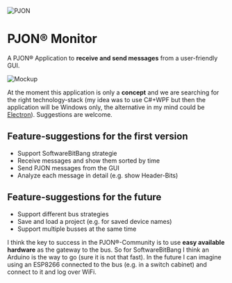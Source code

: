 ![PJON](http://www.gioblu.com/PJON/PJON-github-header-tiny.png)
# PJON® Monitor
A PJON® Application to **receive and send messages** from a user-friendly GUI.

![Mockup](https://docs.google.com/uc?id=1cjngjnUMiB0Q5b4Du5QqewDXpAili5-v "Mockup")

At the moment this application is only a **concept** and we are searching for the right technology-stack (my idea was to use C#+WPF but then the application will be Windows only, the alternative in my mind could be [Electron](https://electronjs.org/)). Suggestions are welcome.

## Feature-suggestions for the first version
- Support SoftwareBitBang strategie
- Receive messages and show them sorted by time
- Send PJON messages from the GUI
- Analyze each message in detail (e.g. show Header-Bits)

## Feature-suggestions for the future
- Support different bus strategies
- Save and load a project (e.g. for saved device names)
- Support multiple busses at the same time

I think the key to success in the PJON®-Community is to use **easy available hardware** as the gateway to the bus. So for SoftwareBitBang I think an Arduino is the way to go (sure it is not that fast). In the future I can imagine using an ESP8266 connected to the bus (e.g. in a switch cabinet) and connect to it and log over WiFi.